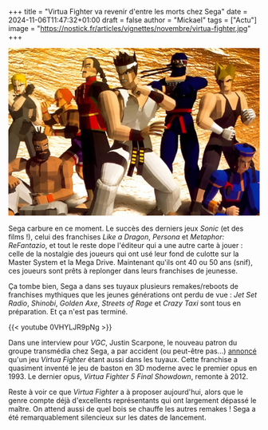 +++
title = "Virtua Fighter va revenir d'entre les morts chez Sega"
date = 2024-11-06T11:47:32+01:00
draft = false
author = "Mickael"
tags = ["Actu"]
image = "https://nostick.fr/articles/vignettes/novembre/virtua-fighter.jpg"
+++

![Virtua Fighter](virtua-fighter.jpg "Le retour des gros polygones.")

Sega carbure en ce moment. Le succès des derniers jeux *Sonic* (et des films !), celui des franchises *Like a Dragon*, *Persona* et *Metaphor: ReFantazio*, et tout le reste dope l'éditeur qui a une autre carte à jouer : celle de la nostalgie des joueurs qui ont usé leur fond de culotte sur la Master System et la Mega Drive. Maintenant qu'ils ont 40 ou 50 ans (snif), ces joueurs sont prêts à replonger dans leurs franchises de jeunesse.

Ça tombe bien, Sega a dans ses tuyaux plusieurs remakes/reboots de franchises mythiques que les jeunes générations ont perdu de vue : *Jet Set Radio*, *Shinobi*, *Golden Axe*, *Streets of Rage* et *Crazy Taxi* sont tous en préparation. Et ça n'est pas terminé.

{{< youtube 0VHYLJR9pNg >}} 

Dans une interview pour *VGC*, Justin Scarpone, le nouveau patron du groupe transmédia chez Sega, a par accident (ou peut-être pas…) [annoncé](https://www.videogameschronicle.com/features/interviews/why-sega-is-reviving-classics-like-shinobi-and-jet-set-radio-across-games-film-and-tv/) qu'un jeu *Virtua Fighter* étant aussi dans les tuyaux. Cette franchise a quasiment inventé le jeu de baston en 3D moderne avec le premier opus en 1993. Le dernier opus, *Virtua Fighter 5 Final Showdown*, remonte à 2012. 

Reste à voir ce que *Virtua Fighter* a à proposer aujourd'hui, alors que le genre compte déjà d'excellents représentants qui ont largement dépassé le maître. On attend aussi de quel bois se chauffe les autres remakes ! Sega a été remarquablement silencieux sur les dates de lancement.